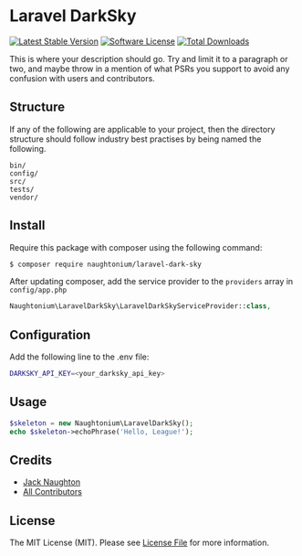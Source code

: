 # Laravel DarkSky
[![Latest Stable Version](https://poser.pugx.org/naughtonium/laravel-dark-sky/v/stable)](https://packagist.org/packages/naughtonium/laravel-dark-sky)
[![Software License][ico-license]](LICENSE.md)
[![Total Downloads](https://poser.pugx.org/naughtonium/laravel-dark-sky/downloads)](https://packagist.org/packages/naughtonium/laravel-dark-sky)

This is where your description should go. Try and limit it to a paragraph or two, and maybe throw in a mention of what
PSRs you support to avoid any confusion with users and contributors.

## Structure

If any of the following are applicable to your project, then the directory structure should follow industry best practises by being named the following.

```
bin/        
config/
src/
tests/
vendor/
```


## Install

Require this package with composer using the following command:

``` bash
$ composer require naughtonium/laravel-dark-sky
```


After updating composer, add the service provider to the `providers` array in `config/app.php`

```php
Naughtonium\LaravelDarkSky\LaravelDarkSkyServiceProvider::class,
```

## Configuration

Add the following line to the .env file:

```sh
DARKSKY_API_KEY=<your_darksky_api_key>
```

## Usage

``` php
$skeleton = new Naughtonium\LaravelDarkSky();
echo $skeleton->echoPhrase('Hello, League!');
```

## Credits

- [Jack Naughton][link-author]
- [All Contributors][link-contributors]

## License

The MIT License (MIT). Please see [License File](LICENSE.md) for more information.

[ico-version]: https://img.shields.io/packagist/v/https://github.com/naughtonium/laravel-dark-sky/laravel-dark-sky.svg?style=flat-square
[ico-license]: https://img.shields.io/badge/license-MIT-brightgreen.svg?style=flat-square
[ico-travis]: https://img.shields.io/travis/https://github.com/naughtonium/laravel-dark-sky/laravel-dark-sky/master.svg?style=flat-square
[ico-scrutinizer]: https://img.shields.io/scrutinizer/coverage/g/https://github.com/naughtonium/laravel-dark-sky/laravel-dark-sky.svg?style=flat-square
[ico-code-quality]: https://img.shields.io/scrutinizer/g/https://github.com/naughtonium/laravel-dark-sky/laravel-dark-sky.svg?style=flat-square
[ico-downloads]: https://img.shields.io/packagist/dt/https://github.com/naughtonium/laravel-dark-sky/laravel-dark-sky.svg?style=flat-square

[link-packagist]: https://packagist.org/packages/https://github.com/naughtonium/laravel-dark-sky/laravel-dark-sky
[link-travis]: https://travis-ci.org/https://github.com/naughtonium/laravel-dark-sky/laravel-dark-sky
[link-scrutinizer]: https://scrutinizer-ci.com/g/https://github.com/naughtonium/laravel-dark-sky/laravel-dark-sky/code-structure
[link-code-quality]: https://scrutinizer-ci.com/g/https://github.com/naughtonium/laravel-dark-sky/laravel-dark-sky
[link-downloads]: https://packagist.org/packages/https://github.com/naughtonium/laravel-dark-sky/laravel-dark-sky
[link-author]: https://github.com/holiehandgrenade
[link-contributors]: ../../contributors
